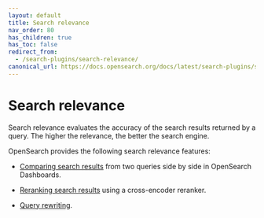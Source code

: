 ```yaml
---
layout: default
title: Search relevance
nav_order: 80
has_children: true
has_toc: false
redirect_from:
  - /search-plugins/search-relevance/
canonical_url: https://docs.opensearch.org/docs/latest/search-plugins/search-relevance/index/
---
```


# Search relevance

Search relevance evaluates the accuracy of the search results returned by a query. The higher the relevance, the better the search engine. 

OpenSearch provides the following search relevance features:

- [Comparing search results]({{site.url}}{{site.baseurl}}/search-plugins/search-relevance/compare-search-results/) from two queries side by side in OpenSearch Dashboards. 

- [Reranking search results]({{site.url}}{{site.baseurl}}/search-plugins/search-relevance/reranking-search-results/) using a cross-encoder reranker. 

- [Query rewriting]({{site.url}}{{site.baseurl}}/search-plugins/search-relevance/query-rewriting/).